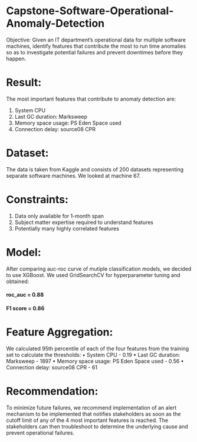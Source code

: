 # Capstone-Software-Operational-Anomaly-Detection
Objective:
Given an IT department’s operational data for multiple software machines, identify features that contribute the most to run time anomalies so as to investigate potential failures and prevent downtimes before they happen.

# Result:
The most important features that contribute to anomaly detection are:
1.	System CPU 
2.	Last GC duration: Marksweep
3.	Memory space usage: PS Eden Space used
4.	Connection delay: source08 CPR

# Dataset:
The data is taken from Kaggle and consists of 200 datasets representing separate software machines. We looked at machine 67.

# Constraints:
1.	Data only available for 1-month span
2.	Subject matter expertise required to understand features
3.	Potentially many highly correlated features

# Model:
After comparing auc-roc curve of mutiple classification models, we decided to use XGBoost.
We used GridSearchCV for hyperparameter tuning and obtained: 
#### roc_auc = 0.88
#### 	F1 score = 0.86


# Feature Aggregation:
We calculated 95th percentile of each of the four features from the training set to calculate the thresholds:
•	System CPU - 0.19
•	Last GC duration: Marksweep	- 1897
•	Memory space usage: PS Eden Space used	- 0.56
•	Connection delay: source08 CPR - 61

# Recommendation:
To minimize future failures, we recommend implementation of an alert mechanism to be implemented that notifies stakeholders as soon as the cutoff limit of any of the 4 most important features is reached. The stakeholders can then troubleshoot to determine the underlying cause and prevent operational failures.  
